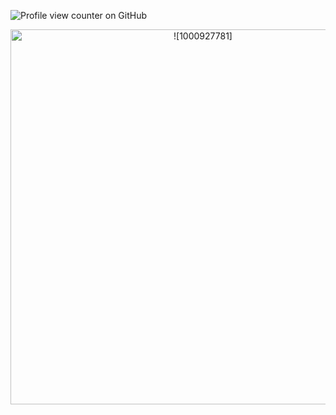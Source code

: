 ![Profile view counter on GitHub](https://komarev.com/ghpvc/?username=PromiseEverlasting&color=c56161&style=for-the-badge&label=𝕏)
<p align="center">
       <img width="600" src="https://github.com/user-attachments/assets/9c11f12a-9d9f-4d6f-b6fd-371d682fd510" alt=![1000927781]>






















